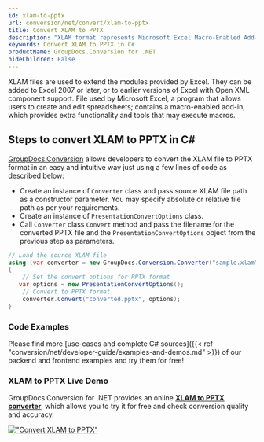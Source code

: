 ```yaml
---
id: xlam-to-pptx
url: conversion/net/convert/xlam-to-pptx
title: Convert XLAM to PPTX
description: "XLAM format represents Microsoft Excel Macro-Enabled Add-In with .xlam extension. Learn how to convert XLAM to PPTX file programmatically in C# language using GroupDocs.Conversion for .NET library."
keywords: Convert XLAM to PPTX in C#
productName: GroupDocs.Conversion for .NET
hideChildren: False
---
```


XLAM files are used to extend the modules provided by Excel. They can be added to Excel 2007 or later, or to earlier versions of Excel with Open XML component support. File used by Microsoft Excel, a program that allows users to create and edit spreadsheets; contains a macro-enabled add-in, which provides extra functionality and tools that may execute macros.

## Steps to convert XLAM to PPTX in C#

[GroupDocs.Conversion](https://products.groupdocs.com/conversion/net) allows developers to convert the XLAM file to PPTX format in an easy and intuitive way just using a few lines of code as described below:

* Create an instance of `Converter` class and pass source XLAM file path as a constructor parameter. You may specify absolute or relative file path as per your requirements. 
* Create an instance of `PresentationConvertOptions` class.
* Call `Converter` class `Convert` method and pass the filename for the converted PPTX file and the `PresentationConvertOptions` object from the previous step as parameters.

```csharp
// Load the source XLAM file
using (var converter = new GroupDocs.Conversion.Converter("sample.xlam"))
{
    // Set the convert options for PPTX format
   var options = new PresentationConvertOptions();
    // Convert to PPTX format
    converter.Convert("converted.pptx", options);
}
```

### Code Examples

Please find more [use-cases and complete C# sources]({{< ref "conversion/net/developer-guide/examples-and-demos.md" >}}) of our backend and frontend examples and try them for free!

### XLAM to PPTX Live Demo

GroupDocs.Conversion for .NET provides an online [**XLAM to PPTX converter**](https://products.groupdocs.app/conversion/xlam-to-pptx), which allows you to try it for free and check conversion quality and accuracy.

[!["Convert XLAM to PPTX"](conversion/net/images/convert-to-pptx/convert-xlam-to-pptx.png)](https://products.groupdocs.app/conversion/xlam-to-pptx)